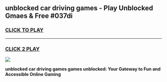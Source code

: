 
## unblocked car driving games - Play Unblocked Gmaes & Free #037di
<h3>
<a href="https://news.freeplayer.one?title=unblocked_car_driving_games&ref=03M">CLICK TO PLAY</a></h3>
<hr>

<h3>
<a href="https://news.freeplayer.one?title=unblocked_car_driving_games&ref=03M">CLICK 2 PLAY</a>
  
</h3>

<a href="https://news.freeplayer.one?title=unblocked_car_driving_games&ref=03M"><img src="https://clearcache.store/games.png"></a>


**unblocked car driving games games unblocked: Your Gateway to Fun and Accessible Online Gaming**
